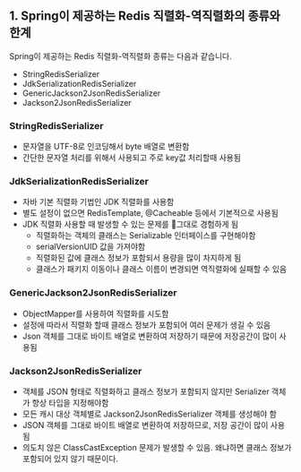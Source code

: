 



## 1. Spring이 제공하는 Redis 직렬화-역직렬화의 종류와 한계
Spring이 제공하는 Redis 직렬화-역직렬화 종류는 다음과 같습니다.
- StringRedisSerializer
- JdkSerializationRedisSerializer
- GenericJackson2JsonRedisSerializer
- Jackson2JsonRedisSerializer

### StringRedisSerializer
- 문자열을 UTF-8로 인코딩해서 byte 배열로 변환함
- 간단한 문자열 처리를 위해서 사용되고 주로 key값 처리할때 사용됨

### JdkSerializationRedisSerializer
- 자바 기본 직렬화 기법인 JDK 직렬화를 사용함
- 별도 설정이 없으면 RedisTemplate, @Cacheable 등에서 기본적으로 사용됨
- JDK 직렬화 사용할 때 발생할 수 있는 문제를 그대로 경험하게 됨
	- 직렬화하는 객체의 클래스는 Serializable 인터페이스를 구현해야함
	- serialVersionUID 값을 가져야함
	- 직렬화된 값에 클래스 정보가 포함되서 용량을 많이 차지하게 됨
	- 클래스가 패키지 이동이나 클래스 이름이 변경되면 역직렬화에 실패할 수 있음

### GenericJackson2JsonRedisSerializer
- ObjectMapper를 사용하여 직렬화를 시도함
- 설정에 따라서 직렬화 할때 클래스 정보가 포함되어 여러 문제가 생길 수 있음
- Json 객체를 그대로 바이트 배열로 변환하여 저장하기 때문에 저장공간이 많이 사용됨

### Jackson2JsonRedisSerializer
- 객체를 JSON 형태로 직렬화하고 클래스 정보가 포함되지 않지만 Serializer 객체가 항상 타입을 지정해야함
- 모든 캐시 대상 객체별로 Jackson2JsonRedisSerializer 객체를 생성해야 함
- JSON 객체를 그대로 바이트 배열로 변환하여 저장하므로, 저장 공간이 많이 사용됨
- 의도치 않은 ClassCastException 문제가 발생할 수 있음. 왜냐하면 클래스 정보가 포함되어 있지 않기 때문이다.




